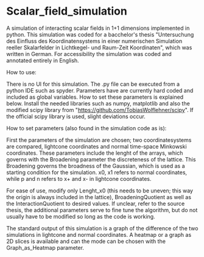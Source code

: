 # Scalar_field_simulation
A simulation of interacting scalar fields in 1+1 dimensions implemented in python.
This simulation was coded for a bacchelor's thesis "Untersuchung des Einfluss des Koordinatensystems in einer numerischen Simulation reeller Skalarfelder in Lichtkegel- und Raum-Zeit Koordinaten", which was written in German.
For accessibility the simulation was coded and annotated entirely in English.

How to use:

There is no UI for this simulation. The .py file can be executed from a python 
IDE such as spyder. Parameters have are currently hard coded and included as 
global variables. How to set these parameters is explained below. Install the 
needed libraries such as numpy, matplotlib and also the modified scipy library 
from "https://github.com/TobiasWolflehner/scipy". If the official scipy library 
is used, slight deviations occur.

How to set parameters (also found in the simulation code as is):

First the parameters of the simulation are chosen; two coordinatesystems are
compared, lightcone coordinates and normal time-space Minkowski coordinates.
These parameters include the lenght of the arrays, which governs with the
Broadening parameter the discreteness of the lattice. This Broadening governs
the broadness of the Gaussian, which is used as a starting condition for the 
simulation. x0, x1 refers to normal coordinates, while p and n refers to x+
and x- in lightcone coordinates.

For ease of use, modify only Lenght_x0 (this needs to be uneven; this way the 
origin is always included in the lattice), BroadeningQuotient as well as the 
InteractionQuotient to desired values. If unclear, refer to the source thesis, 
the additional parameters serve to fine tune the algorithm, but do not usually 
have to be modified so long as the code is working.

The standard output of this simulation is a graph of the difference of the two 
simulations in lightcone and normal coordinates. A heatmap or a graph as 2D
slices is available and can the mode can be chosen with the Graph_as_Heatmap 
parameter.
